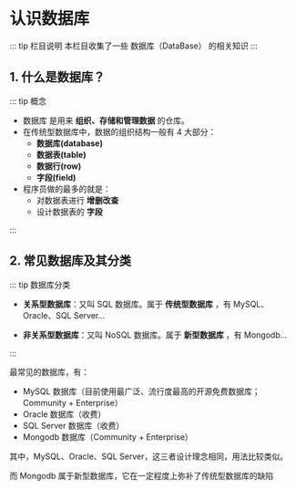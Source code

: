 # 认识数据库

::: tip 栏目说明
本栏目收集了一些 数据库（DataBase） 的相关知识
:::

## 1. 什么是数据库？

::: tip 概念

- 数据库 是用来 **组织、存储和管理数据** 的仓库。
- 在传统型数据库中，数据的组织结构一般有 4 大部分：
  - **数据库(database)**
  - **数据表(table)**
  - **数据行(row)**
  - **字段(field)**
- 程序员做的最多的就是：
  - 对数据表进行 **增删改查**
  - 设计数据表的 **字段**

:::

## 2. 常见数据库及其分类

::: tip 数据库分类

- **关系型数据库**：又叫 SQL 数据库。属于 **传统型数据库** ，有 MySQL、Oracle、SQL Server...

- **非关系型数据库**：又叫 NoSQL 数据库。属于 **新型数据库** ，有 Mongodb...

:::

最常见的数据库，有：

- MySQL 数据库（目前使用最广泛、流行度最高的开源免费数据库；Community + Enterprise）
- Oracle 数据库（收费）
- SQL Server 数据库（收费）
- Mongodb 数据库（Community + Enterprise）

其中，MySQL、Oracle、SQL Server，这三者设计理念相同，用法比较类似。

而 Mongodb 属于新型数据库，它在一定程度上弥补了传统型数据库的缺陷
